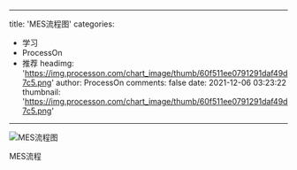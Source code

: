 
---
title: 'MES流程图'
categories: 
 - 学习
 - ProcessOn
 - 推荐
headimg: 'https://img.processon.com/chart_image/thumb/60f511ee0791291daf49d7c5.png'
author: ProcessOn
comments: false
date: 2021-12-06 03:23:22
thumbnail: 'https://img.processon.com/chart_image/thumb/60f511ee0791291daf49d7c5.png'
---

<div>   
<img class="thumb" alt="MES流程图" src="https://img.processon.com/chart_image/thumb/60f511ee0791291daf49d7c5.png" referrerpolicy="no-referrer">
<p>MES流程</p>  
</div>
            